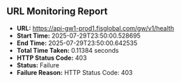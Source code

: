 ## URL Monitoring Report

- **URL:** https://api-gw1-prod1.fisglobal.com/gw/v1/health
- **Start Time:** 2025-07-29T23:50:00.528695
- **End Time:** 2025-07-29T23:50:00.642535
- **Total Time Taken:** 0.11384 seconds
- **HTTP Status Code:** 403
- **Status:** Failure
- **Failure Reason:** HTTP Status Code: 403
